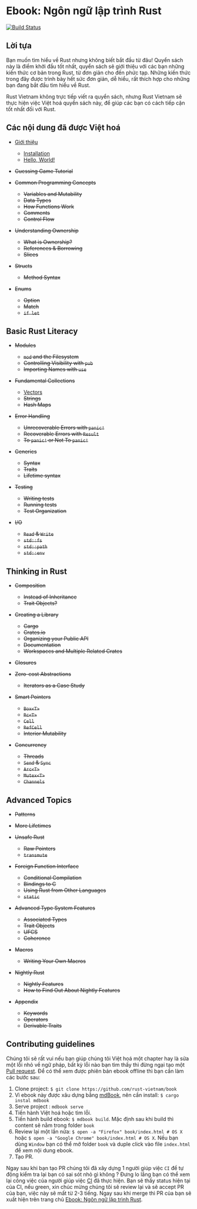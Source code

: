 # Ebook: Ngôn ngữ lập trình Rust
[![Build Status](https://travis-ci.org/rust-vietnam/book.svg?branch=master)](https://travis-ci.org/rust-vietnam/book)

## Lời tựa

Bạn muốn tìm hiểu về Rust nhưng không biết bắt đầu từ đâu! Quyển sách này là điểm khởi đầu tốt nhất, quyển sách sẽ giới
thiệu với các bạn những kiến thức cơ bản trong Rust, từ đơn giản cho đến phức tạp. Những kiến thức trong đây
được trình bày hết sức đơn giản, dễ hiểu, rất thích hợp cho những bạn đang bắt đầu tìm hiểu về Rust.

Rust Vietnam không trực tiếp viết ra quyển sách, nhưng Rust Vietnam sẽ thực hiện việc Việt hoá quyển sách này,
để giúp các bạn có cách tiếp cận tốt nhất đối với Rust.

## Các nội dung đã được Việt hoá

- [Giới thiệu](https://rust-vietnam.github.io/book/ch01-00-introduction.html)
    - [Installation](https://rust-vietnam.github.io/book/ch01-01-installation.html)
    - [Hello, World!](https://rust-vietnam.github.io/book/ch01-02-hello-world.html)

- ~~Guessing Game Tutorial~~

- ~~Common Programming Concepts~~
    - ~~Variables and Mutability~~
    - ~~Data Types~~
    - ~~How Functions Work~~
    - ~~Comments~~
    - ~~Control Flow~~

- ~~Understanding Ownership~~
    - ~~What is Ownership?~~
    - ~~References & Borrowing~~
    - ~~Slices~~

- ~~Structs~~
    - ~~Method Syntax~~

- ~~Enums~~
    - ~~Option~~
    - ~~Match~~
    - ~~`if let`~~

## Basic Rust Literacy

- ~~Modules~~
    - ~~`mod` and the Filesystem~~
    - ~~Controlling Visibility with `pub`~~
    - ~~Importing Names with `use`~~

- ~~Fundamental Collections~~
    - [Vectors](https://rust-vietnam.github.io/book/ch08-01-vectors.md)
    - ~~Strings~~
    - ~~Hash Maps~~

- ~~Error Handling~~
    - ~~Unrecoverable Errors with `panic!`~~
    - ~~Recoverable Errors with `Result`~~
    - ~~To `panic!` or Not To `panic!`~~

- ~~Generics~~
    - ~~Syntax~~
    - ~~Traits~~
    - ~~Lifetime syntax~~

- ~~Testing~~
    - ~~Writing tests~~
    - ~~Running tests~~
    - ~~Test Organization~~

- ~~I/O~~
    - ~~`Read` & `Write`~~
    - ~~`std::fs`~~
    - ~~`std::path`~~
    - ~~`std::env`~~


## Thinking in Rust

- ~~Composition~~
    - ~~Instead of Inheritance~~
    - ~~Trait Objects?~~

- ~~Creating a Library~~
    - ~~Cargo~~
    - ~~Crates.io~~
    - ~~Organizing your Public API~~
    - ~~Documentation~~
    - ~~Workspaces and Multiple Related Crates~~

- ~~Closures~~

- ~~Zero-cost Abstractions~~
    - ~~Iterators as a Case Study~~

- ~~Smart Pointers~~
    - ~~`Box<T>`~~
    - ~~`Rc<T>`~~
    - ~~`Cell`~~
    - ~~`RefCell`~~
    - ~~Interior Mutability~~

- ~~Concurrency~~
    - ~~Threads~~
    - ~~`Send` & `Sync`~~
    - ~~`Arc<T>`~~
    - ~~`Mutex<T>`~~
    - ~~`Channels`~~

## Advanced Topics

- ~~Patterns~~

- ~~More Lifetimes~~

- ~~Unsafe Rust~~
    - ~~Raw Pointers~~
    - ~~`transmute`~~

- ~~Foreign Function Interface~~
    - ~~Conditional Compilation~~
    - ~~Bindings to C~~
    - ~~Using Rust from Other Languages~~
    - ~~`static`~~

- ~~Advanced Type System Features~~
    - ~~Associated Types~~
    - ~~Trait Objects~~
    - ~~UFCS~~
    - ~~Coherence~~

- ~~Macros~~
    - ~~Writing Your Own Macros~~

- ~~Nightly Rust~~
    - ~~Nightly Features~~
    - ~~How to Find Out About Nightly Features~~

- ~~Appendix~~
    - ~~Keywords~~
    - ~~Operators~~
    - ~~Derivable Traits~~

## Contributing guidelines

Chúng tôi sẽ rất vui nếu bạn giúp chúng tôi Việt hoá một chapter hay là sửa một lỗi nhỏ về ngữ pháp, bất kỳ lỗi nào
bạn tìm thấy thì đừng ngại tạo một [Pull request](https://github.com/rust-vietnam/book/pulls). Để có thể xem được
phiên bản ebook offline thì bạn cần làm các bước sau:

1. Clone project: `$ git clone https://github.com/rust-vietnam/book`
2. Vì ebook này được xâu dựng bằng [mdBook](https://github.com/azerupi/mdBook), nên cần install: `$ cargo instal mdbook`
3. Serve project : `mdbook serve`
4. Tiến hành Việt hoá hoặc tìm lỗi.
5. Tiến hành build ebook: `$ mdbook build`. Mặc định sau khi build thì content sẽ nằm trong folder `book`
6. Review lại một lần nửa: `$ open -a "Firefox" book/index.html # OS X` hoặc `$ open -a "Google Chrome" book/index.html # OS X`.
Nếu bạn dùng `Window` bạn có thể mở folder `book` và duple click vào file `index.html` để xem nội dung ebook.
7. Tạo PR.

Ngay sau khi bạn tạo PR chúng tôi đã xây dựng 1 người giúp việc `CI` để tự động kiểm tra lại bạn có sai sót nhỏ gì không ?
Đưng lo lắng bạn có thể xem lại công việc của người giúp việc [CI](https://travis-ci.org/rust-vietnam/book) đã thực hiện.
Bạn sẽ thấy status hiện tại của CI, nếu green, xin chúc mừng chúng tôi sẽ review lại và sẽ accept PR của bạn, việc này sẽ mất
từ 2-3 tiếng. Ngay sau khi merge thì PR của bạn sẽ xuất hiện trên trang chủ [Ebook: Ngôn ngữ lập trình Rust](https://rust-vietnam.github.io/book/).